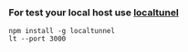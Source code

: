 ### For test your local host use [localtunel](https://localtunnel.github.io/www/)
```
npm install -g localtunnel
lt --port 3000
```
